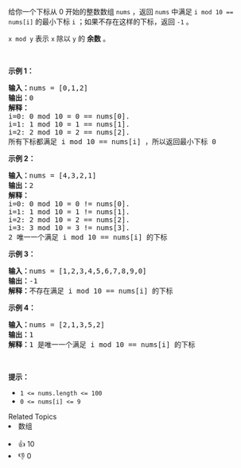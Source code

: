 <p>给你一个下标从 0 开始的整数数组 <code>nums</code> ，返回 <code>nums</code> 中满足<em> </em><code>i mod 10 == nums[i]</code><em> </em>的最小下标 <code>i</code> ；如果不存在这样的下标，返回<em> </em><code>-1</code><em> </em>。</p>

<p><code>x mod y</code> 表示 <code>x</code> 除以 <code>y</code> 的 <strong>余数</strong> 。</p>

<p>&nbsp;</p>

<p><strong>示例 1：</strong></p>

<pre><strong>输入：</strong>nums = [0,1,2]
<strong>输出：</strong>0
<strong>解释：</strong>
i=0: 0 mod 10 = 0 == nums[0].
i=1: 1 mod 10 = 1 == nums[1].
i=2: 2 mod 10 = 2 == nums[2].
所有下标都满足 i mod 10 == nums[i] ，所以返回最小下标 0
</pre>

<p><strong>示例 2：</strong></p>

<pre><strong>输入：</strong>nums = [4,3,2,1]
<strong>输出：</strong>2
<strong>解释：</strong>
i=0: 0 mod 10 = 0 != nums[0].
i=1: 1 mod 10 = 1 != nums[1].
i=2: 2 mod 10 = 2 == nums[2].
i=3: 3 mod 10 = 3 != nums[3].
2 唯一一个满足 i mod 10 == nums[i] 的下标
</pre>

<p><strong>示例 3：</strong></p>

<pre><strong>输入：</strong>nums = [1,2,3,4,5,6,7,8,9,0]
<strong>输出：</strong>-1
<strong>解释：</strong>不存在满足 i mod 10 == nums[i] 的下标
</pre>

<p><strong>示例 4：</strong></p>

<pre><strong>输入：</strong>nums = [2,1,3,5,2]
<strong>输出：</strong>1
<strong>解释：</strong>1 是唯一一个满足 i mod 10 == nums[i] 的下标
</pre>

<p>&nbsp;</p>

<p><strong>提示：</strong></p>

<ul>
	<li><code>1 &lt;= nums.length &lt;= 100</code></li>
	<li><code>0 &lt;= nums[i] &lt;= 9</code></li>
</ul>
<div><div>Related Topics</div><div><li>数组</li></div></div><br><div><li>👍 10</li><li>👎 0</li></div>